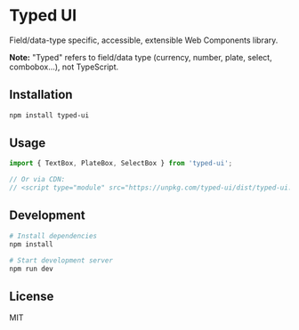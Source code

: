 # Typed UI

Field/data-type specific, accessible, extensible Web Components library.

**Note:** "Typed" refers to field/data type (currency, number, plate, select, combobox...), not TypeScript.

## Installation

```bash
npm install typed-ui
```

## Usage

```js
import { TextBox, PlateBox, SelectBox } from 'typed-ui';

// Or via CDN:
// <script type="module" src="https://unpkg.com/typed-ui/dist/typed-ui.es.js"></script>
```

## Development

```bash
# Install dependencies
npm install

# Start development server
npm run dev
```

## License

MIT
